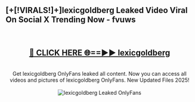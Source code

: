 <h2>[+[!VIRALS!]+]lexicgoldberg Leaked Video Viral On Social X Trending Now - fvuws</h2>
<br>
<div align="center">
<h2><a href="https://libra.edu.pl?lexicgoldberg" rel="nofollow">🔴 CLICK HERE 🌐==►► lexicgoldberg</a></h2>
<br>
Get lexicgoldberg OnlyFans leaked all content. Now you can access all videos and pictures of lexicgoldberg OnlyFans. New Updated Files 2025!
<br>
<br>
<a href="https://libra.edu.pl?lexicgoldberg" rel="nofollow" data-target="animated-image.originalLink"><img src="https://i.ibb.co.com/WyWwxjT/player-gif2.gif" alt="lexicgoldberg Leaked OnlyFans" style="max-width: 100%; display: inline-block;" data-target="animated-image.originalImage"></a>
</div>
<br>